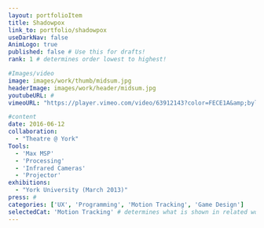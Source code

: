 ```yaml
---
layout: portfolioItem
title: Shadowpox
link_to: portfolio/shadowpox
useDarkNav: false
AnimLogo: true
published: false # Use this for drafts!
rank: 1 # determines order lowest to highest!

#Images/video
image: images/work/thumb/midsum.jpg
headerImage: images/work/header/midsum.jpg
youtubeURL: #
vimeoURL: "https://player.vimeo.com/video/63912143?color=FECE1A&amp;byline=0&amp;portrait=0"

#content
date: 2016-06-12
collaboration:
  - "Theatre @ York"
Tools:
  - 'Max MSP'
  - 'Processing'
  - 'Infrared Cameras'
  - 'Projector'
exhibitions:
  - "York University (March 2013)"
press: #
categories: ['UX', 'Programming', 'Motion Tracking', 'Game Design']
selectedCat: 'Motion Tracking' # determines what is shown in related works
---
```

